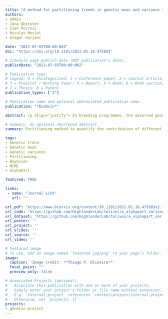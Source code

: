 ```yaml
---
title: "A method for partitioning trends in genetic mean and variance to understand breeding practices"
authors:
- admin
- Jana Obsteter
- Ivan Pocrnic
- Nicolas Heslot
- Gregor Gorjanc

date: "2022-07-03T00:00:00Z"
doi: "https://doi.org/10.1101/2022.01.10.475603"

# Schedule page publish date (NOT publication's date).
publishDate: "2022-07-03T00:00:00Z"

# Publication type.
# Legend: 0 = Uncategorized; 1 = Conference paper; 2 = Journal article;
# 3 = Preprint / Working Paper; 4 = Report; 5 = Book; 6 = Book section;
# 7 = Thesis; 8 = Patent
publication_types: ["3"]

# Publication name and optional abbreviated publication name.
publication: "*BioRxiv*"

abstract: <p align="justify"> In breeding programmes, the observed genetic change is a sum of the contributions of different groups of individuals. Quantifying these sources of genetic change is essential for identifying the key breeding actions and optimizing breeding programmes. However, it is difficult to disentangle the contribution of individual groups due to the inherent complexity of breeding programmes. Here we extend the previously developed method for partitioning genetic mean by paths of selection to work both with the mean and variance of breeding values. We first extended the partitioning method to quantify the contribution of different groups to genetic variance assuming breeding values are known. Second, we combined the partitioning method with the Markov Chain Monte Carlo approach to draw samples from the posterior distribution of breeding values and use these samples for computing the point and interval estimates of partitions for the genetic mean and variance. We implemented the method in the R package AlphaPart. We demonstrated the method with a simulated cattle breeding programme. We showed how to quantify the contribution of different groups of individuals to genetic mean and variance. We showed that the contributions of different selection paths to genetic variance are not necessarily independent. Finally, we observed some limitations of the partitioning method under a misspecified model, suggesting the need for a genomic partitioning method. We presented a partitioning method to quantify sources of change in genetic mean and variance in breeding programmes. The method can help breeders and researchers understand the dynamics in genetic mean and variance in a breeding programme. The developed method for partitioning genetic mean and variance is a powerful method for understanding how different paths of selection interact within a breeding programme and how they can be optimised.</p>

# Summary. An optional shortened abstract.
summary: Partitioning method to quantify the contribution of different groups to genetic variance

tags:
- Genetic trend
- Genetic mean
- Genetic variance
- Partitioning
- Bayesian
- MCMC
- AlphaPart

featured: TRUE

links:
 - name: "Journal Link"
   url: ""

url_pdf: 'https://www.biorxiv.org/content/10.1101/2022.01.10.475603v2.full.pdf'
url_code: 'https://github.com/HighlanderLab/toliveira_alphapart_variance'
url_dataset: 'https://github.com/HighlanderLab/toliveira_alphapart_variance'
url_poster: ''
url_project: ''
url_slides: ''
url_source: ''
url_video: ''

# Featured image
# To use, add an image named `featured.jpg/png` to your page's folder. 
image:
  caption: 'Image credit: **Thiago P. Oliveira**'
  focal_point: ""
  preview_only: false

# Associated Projects (optional).
#   Associate this publication with one or more of your projects.
#   Simply enter your project's folder or file name without extension.
#   E.g. `internal-project` references `content/project/internal-project/index.md`.
#   Otherwise, set `projects: []`.
projects:
- genetic-project
---
```


